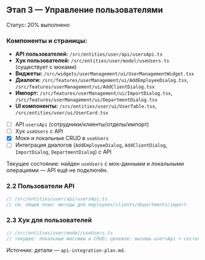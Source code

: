 ## Этап 3 — Управление пользователями

Статус: 20% выполнено

### Компоненты и страницы:
- **API пользователей:** `/src/entities/user/api/usersApi.ts`
- **Хук пользователей:** `/src/entities/user/model/useUsers.ts` (существует с моками)
- **Виджеты:** `/src/widgets/userManagement/ui/UserManagementWidget.tsx`
- **Диалоги:** `/src/features/userManagement/ui/AddEmployeeDialog.tsx`, `/src/features/userManagement/ui/AddClientDialog.tsx`
- **Импорт:** `/src/features/userManagement/ui/ImportDialog.tsx`, `/src/features/userManagement/ui/DepartmentDialog.tsx`
- **UI компоненты:** `/src/entities/user/ui/UserTable.tsx`, `/src/entities/user/ui/UserCard.tsx`

- [ ] API `usersApi` (сотрудники/клиенты/отделы/импорт)
- [ ] Хук `useUsers` с API
- [x] Моки и локальные CRUD в `useUsers`
- [ ] Интеграция диалогов (`AddEmployeeDialog`, `AddClientDialog`, `ImportDialog`, `DepartmentDialog`) с API

Текущее состояние: найден `useUsers` с мок-данными и локальными операциями — API ещё не подключён.

### 2.2 Пользователи API
```typescript
// /src/entities/user/api/usersApi.ts
// см. общий план: методы для employees/clients/departments/import
```

### 2.3 Хук для пользователей
```typescript
// /src/entities/user/model/useUsers.ts
// текущее: локальные массивы и CRUD; целевое: вызовы usersApi + состояния загрузки/ошибок
```

Источник: детали — `api-integration-plan.md`.


